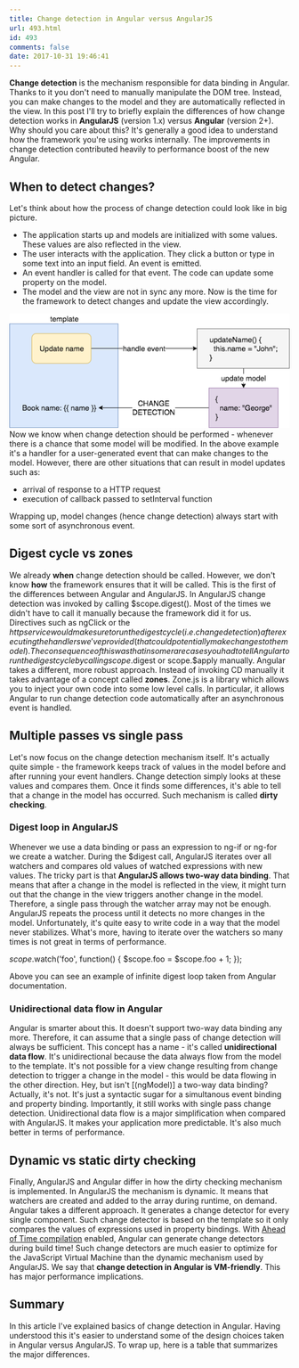 ```yaml
---
title: Change detection in Angular versus AngularJS
url: 493.html
id: 493
comments: false
date: 2017-10-31 19:46:41
---
```


**Change detection** is the mechanism responsible for data binding in Angular. Thanks to it you don't need to manually manipulate the DOM tree. Instead, you can make changes to the model and they are automatically reflected in the view. In this post I'll try to briefly explain the differences of how change detection works in **AngularJS** (version 1.x) versus **Angular** (version 2+). Why should you care about this? It's generally a good idea to understand how the framework you're using works internally. The improvements in change detection contributed heavily to performance boost of the new Angular.

When to detect changes?
-----------------------

Let's think about how the process of change detection could look like in big picture.

*   The application starts up and models are initialized with some values. These values are also reflected in the view.
*   The user interacts with the application. They click a button or type in some text into an input field. An event is emitted.
*   An event handler is called for that event. The code can update some property on the model.
*   The model and the view are not in sync any more. Now is the time for the framework to detect changes and update the view accordingly.

![](/images/2017/10/Change-detection-workflow.png "Change detection workflow") Now we know when change detection should be performed - whenever there is a chance that some model will be modified. In the above example it's a handler for a user-generated event that can make changes to the model. However, there are other situations that can result in model updates such as:

*   arrival of response to a HTTP request
*   execution of callback passed to setInterval function

Wrapping up, model changes (hence change detection) always start with some sort of asynchronous event.

Digest cycle vs zones
---------------------

We already **when** change detection should be called. However, we don't know **how** the framework ensures that it will be called. This is the first of the differences between Angular and AngularJS. In AngularJS change detection was invoked by calling $scope.digest(). Most of the times we didn't have to call it manually because the framework did it for us. Directives such as ngClick or the $http service would make sure to run the digest cycle (i.e. change detection) after executing the handlers we've provided (that could potentially make changes to the model). The consequence of this was that in some rare cases you had to tell Angular to run the digest cycle by calling scope.$digest or scope.$apply manually. Angular takes a different, more robust approach. Instead of invoking CD manually it takes advantage of a concept called **zones**. Zone.js is a library which allows you to inject your own code into some low level calls. In particular, it allows Angular to run change detection code automatically after an asynchronous event is handled.  

Multiple passes vs single pass
------------------------------

Let's now focus on the change detection mechanism itself. It's actually quite simple - the framework keeps track of values in the model before and after running your event handlers. Change detection simply looks at these values and compares them. Once it finds some differences, it's able to tell that a change in the model has occurred. Such mechanism is called **dirty checking**.

### Digest loop in AngularJS

Whenever we use a data binding or pass an expression to ng-if or ng-for we create a watcher. During the $digest call, AngularJS iterates over all watchers and compares old values of watched expressions with new values. The tricky part is that **AngularJS allows two-way data binding**. That means that after a change in the model is reflected in the view, it might turn out that the change in the view triggers another change in the model. Therefore, a single pass through the watcher array may not be enough. AngularJS repeats the process until it detects no more changes in the model. Unfortunately, it's quite easy to write code in a way that the model never stabilizes. What's more, having to iterate over the watchers so many times is not great in terms of performance.

$scope.$watch('foo', function() {
  $scope.foo = $scope.foo + 1;
});

Above you can see an example of infinite digest loop taken from Angular documentation.

### Unidirectional data flow in Angular

Angular is smarter about this. It doesn't support two-way data binding any more. Therefore, it can assume that a single pass of change detection will always be sufficient. This concept has a name - it's called **unidirectional data flow**. It's unidirectional because the data always flow from the model to the template. It's not possible for a view change resulting from change detection to trigger a change in the model - this would be data flowing in the other direction. Hey, but isn't \[(ngModel)\] a two-way data binding? Actually, it's not. It's just a syntactic sugar for a simultanous event binding and property binding. Importantly, it still works with single pass change detection. Unidirectional data flow is a major simplification when compared with AngularJS. It makes your application more predictable. It's also much better in terms of performance.

Dynamic vs static dirty checking
--------------------------------

Finally, AngularJS and Angular differ in how the dirty checking mechanism is implemented. In AngularJS the mechanism is dynamic. It means that watchers are created and added to the array during runtime, on demand. Angular takes a different approach. It generates a change detector for every single component. Such change detector is based on the template so it only compares the values of expressions used in property bindings. With [Ahead of Time compilation](https://codewithstyle.info/ahead-of-time-compilation-angular/) enabled, Angular can generate change detectors during build time! Such change detectors are much easier to optimize for the JavaScript Virtual Machine than the dynamic mechanism used by AngularJS. We say that **change detection in Angular is VM-friendly**. This has major performance implications.

Summary
-------

In this article I've explained basics of change detection in Angular. Having understood this it's easier to understand some of the design choices taken in Angular versus AngularJS. To wrap up, here is a table that summarizes the major differences.